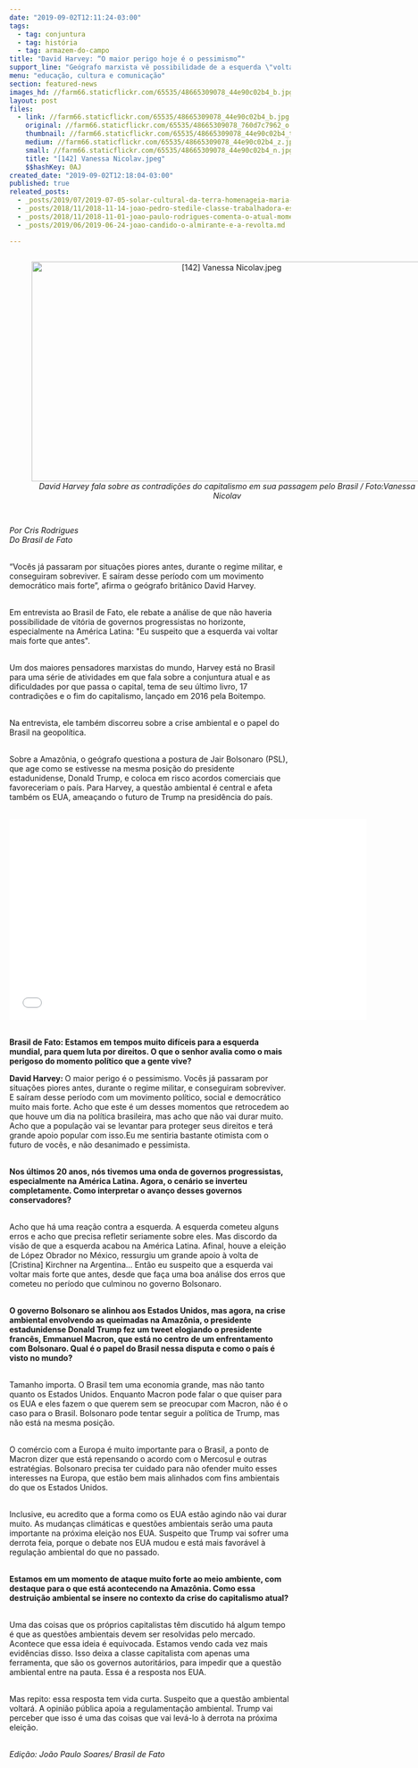 ```yaml
---
date: "2019-09-02T12:11:24-03:00"
tags:
  - tag: conjuntura
  - tag: história
  - tag: armazem-do-campo
title: "David Harvey: “O maior perigo hoje é o pessimismo”"
support_line: "Geógrafo marxista vê possibilidade de a esquerda \"voltar mais forte do que antes\" no Brasil e na América Latina"
menu: "educação, cultura e comunicação"
section: featured-news
images_hd: //farm66.staticflickr.com/65535/48665309078_44e90c02b4_b.jpg
layout: post
files:
  - link: //farm66.staticflickr.com/65535/48665309078_44e90c02b4_b.jpg
    original: //farm66.staticflickr.com/65535/48665309078_760d7c7962_o.jpg
    thumbnail: //farm66.staticflickr.com/65535/48665309078_44e90c02b4_t.jpg
    medium: //farm66.staticflickr.com/65535/48665309078_44e90c02b4_z.jpg
    small: //farm66.staticflickr.com/65535/48665309078_44e90c02b4_n.jpg
    title: "[142] Vanessa Nicolav.jpeg"
    $$hashKey: 0AJ
created_date: "2019-09-02T12:18:04-03:00"
published: true
releated_posts:
  - _posts/2019/07/2019-07-05-solar-cultural-da-terra-homenageia-maria-firmina.md
  - _posts/2018/11/2018-11-14-joao-pedro-stedile-classe-trabalhadora-esta-presa-com-lula.md
  - _posts/2018/11/2018-11-01-joao-paulo-rodrigues-comenta-o-atual-momento-politico-pos-eleicoes.md
  - _posts/2019/06/2019-06-24-joao-candido-o-almirante-e-a-revolta.md

---
```

<div style="text-align:center">
<figure class="image" style="display:inline-block"><img alt="[142] Vanessa Nicolav.jpeg" height="394" src="//farm66.staticflickr.com/65535/48665309078_44e90c02b4_b.jpg" width="700" />
<figcaption><em>David Harvey fala sobre as contradi&ccedil;&otilde;es do capitalismo em sua passagem pelo Brasil / Foto:Vanessa Nicolav</em></figcaption>
</figure>
</div>

<p><br />
<em>Por Cris Rodrigues<br />
Do Brasil de Fato&nbsp;</em><br />
&nbsp;</p>

<p>&ldquo;Voc&ecirc;s j&aacute; passaram por situa&ccedil;&otilde;es piores antes, durante o regime militar, e conseguiram sobreviver. E sa&iacute;ram desse per&iacute;odo com um movimento democr&aacute;tico mais forte&rdquo;, afirma o ge&oacute;grafo brit&acirc;nico David Harvey.&nbsp;<br />
&nbsp;</p>

<p>Em entrevista ao Brasil de Fato, ele rebate a an&aacute;lise de que n&atilde;o haveria possibilidade de vit&oacute;ria de governos progressistas no horizonte, especialmente na Am&eacute;rica Latina: &quot;Eu suspeito que a esquerda vai voltar mais forte que antes&quot;.&nbsp;<br />
&nbsp;</p>

<p>Um dos maiores pensadores marxistas do mundo, Harvey est&aacute; no Brasil para uma s&eacute;rie de atividades em que fala sobre a conjuntura atual e as dificuldades por que passa o capital, tema de seu &uacute;ltimo livro, 17 contradi&ccedil;&otilde;es e o fim do capitalismo, lan&ccedil;ado em 2016 pela Boitempo.<br />
&nbsp;</p>

<p>Na entrevista, ele tamb&eacute;m discorreu sobre a crise ambiental e o papel do Brasil na geopol&iacute;tica.<br />
&nbsp;</p>

<p>Sobre a Amaz&ocirc;nia, o ge&oacute;grafo questiona a postura de Jair Bolsonaro (PSL), que age como se estivesse na mesma posi&ccedil;&atilde;o do presidente estadunidense, Donald Trump, e coloca em risco acordos comerciais que favoreceriam o pa&iacute;s. Para Harvey, a quest&atilde;o ambiental &eacute; central e afeta tamb&eacute;m os EUA, amea&ccedil;ando o futuro de Trump na presid&ecirc;ncia do pa&iacute;s.<br />
&nbsp;</p>

<p><iframe allowfullscreen="" frameborder="0" height="360" src="//www.youtube.com/embed/eaw1kYfqhuU" width="640"></iframe></p>

<p><br />
<strong>Brasil de Fato: Estamos em tempos muito dif&iacute;ceis para a esquerda mundial, para quem luta por direitos. O que o senhor avalia como o mais perigoso do momento pol&iacute;tico que a gente vive?&nbsp;</strong></p>

<p><strong>David Harvey: </strong>O maior perigo &eacute; o pessimismo. Voc&ecirc;s j&aacute; passaram por situa&ccedil;&otilde;es piores antes, durante o regime militar, e conseguiram sobreviver. E sa&iacute;ram desse per&iacute;odo com um movimento pol&iacute;tico, social e democr&aacute;tico muito mais forte. Acho que este &eacute; um desses momentos que retrocedem ao que houve um dia na pol&iacute;tica brasileira, mas acho que n&atilde;o vai durar muito. Acho que a popula&ccedil;&atilde;o vai se levantar para proteger seus direitos e ter&aacute; grande apoio popular com isso.Eu me sentiria bastante otimista com o futuro de voc&ecirc;s, e n&atilde;o desanimado e pessimista.<br />
&nbsp;</p>

<p><strong>Nos &uacute;ltimos 20 anos, n&oacute;s tivemos uma onda de governos progressistas, especialmente na Am&eacute;rica Latina. Agora, o cen&aacute;rio se inverteu completamente. Como interpretar o avan&ccedil;o desses governos conservadores?</strong><br />
&nbsp;</p>

<p>Acho que h&aacute; uma rea&ccedil;&atilde;o contra a esquerda. A esquerda cometeu alguns erros e acho que precisa refletir seriamente sobre eles. Mas discordo da vis&atilde;o de que a esquerda acabou na Am&eacute;rica Latina. Afinal, houve a elei&ccedil;&atilde;o de L&oacute;pez Obrador no M&eacute;xico, ressurgiu um grande apoio &agrave; volta de [Cristina] Kirchner na Argentina&hellip; Ent&atilde;o eu suspeito que a esquerda vai voltar mais forte que antes, desde que fa&ccedil;a uma boa an&aacute;lise dos erros que cometeu no per&iacute;odo que culminou no governo Bolsonaro.<br />
&nbsp;</p>

<p><strong>O governo Bolsonaro se alinhou aos Estados Unidos, mas agora, na crise ambiental envolvendo as queimadas na Amaz&ocirc;nia, o presidente estadunidense Donald Trump fez um tweet elogiando o presidente franc&ecirc;s, Emmanuel Macron, que est&aacute; no centro de um enfrentamento com Bolsonaro. Qual &eacute; o papel do Brasil nessa disputa e como o pa&iacute;s &eacute; visto no mundo?</strong><br />
&nbsp;</p>

<p>Tamanho importa. O Brasil tem uma economia grande, mas n&atilde;o tanto quanto os Estados Unidos. Enquanto Macron pode falar o que quiser para os EUA e eles fazem o que querem sem se preocupar com Macron, n&atilde;o &eacute; o caso para o Brasil. Bolsonaro pode tentar seguir a pol&iacute;tica de Trump, mas n&atilde;o est&aacute; na mesma posi&ccedil;&atilde;o.<br />
&nbsp;</p>

<p>O com&eacute;rcio com a Europa &eacute; muito importante para o Brasil, a ponto de Macron dizer que est&aacute; repensando o acordo com o Mercosul e outras estrat&eacute;gias. Bolsonaro precisa ter cuidado para n&atilde;o ofender muito esses interesses na Europa, que est&atilde;o bem mais alinhados com fins ambientais do que os Estados Unidos.<br />
&nbsp;</p>

<p>Inclusive, eu acredito que a forma como os EUA est&atilde;o agindo n&atilde;o vai durar muito. As mudan&ccedil;as clim&aacute;ticas e quest&otilde;es ambientais ser&atilde;o uma pauta importante na pr&oacute;xima elei&ccedil;&atilde;o nos EUA. Suspeito que Trump vai sofrer uma derrota feia, porque o debate nos EUA mudou e est&aacute; mais favor&aacute;vel &agrave; regula&ccedil;&atilde;o ambiental do que no passado.<br />
&nbsp;</p>

<p><strong>Estamos em um momento de ataque muito forte ao meio ambiente, com destaque para o que est&aacute; acontecendo na Amaz&ocirc;nia. Como essa destrui&ccedil;&atilde;o ambiental se insere no contexto da crise do capitalismo atual?</strong><br />
&nbsp;</p>

<p>Uma das coisas que os pr&oacute;prios capitalistas t&ecirc;m discutido h&aacute; algum tempo &eacute; que as quest&otilde;es ambientais devem ser resolvidas pelo mercado. Acontece que essa ideia &eacute; equivocada. Estamos vendo cada vez mais evid&ecirc;ncias disso. Isso deixa a classe capitalista com apenas uma ferramenta, que s&atilde;o os governos autorit&aacute;rios, para impedir que a quest&atilde;o ambiental entre na pauta. Essa &eacute; a resposta nos EUA.<br />
&nbsp;</p>

<p>Mas repito: essa resposta tem vida curta. Suspeito que a quest&atilde;o ambiental voltar&aacute;. A opini&atilde;o p&uacute;blica apoia a regulamenta&ccedil;&atilde;o ambiental. Trump vai perceber que isso &eacute; uma das coisas que vai lev&aacute;-lo &agrave; derrota na pr&oacute;xima elei&ccedil;&atilde;o.<br />
&nbsp;</p>

<p><em>Edi&ccedil;&atilde;o: Jo&atilde;o Paulo Soares/ Brasil de Fato</em></p>
